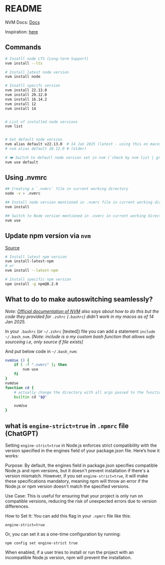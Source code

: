 # README

NVM Docs: [Docs](https://github.com/nvm-sh/nvm)

Inspiration: [here](https://stackoverflow.com/questions/57110542/how-to-write-a-nvmrc-file-which-automatically-change-node-version)

## Commands

```bash
# Insatll node LTS (Long-term Support)
nvm install --lts

# Install latest node version
nvm install node

# Insatll specifc version
nvm install 22.13.0
nvm install 20.12.0
nvm install 16.14.2
nvm install 12
nvm install 14


# List of installed node versions
nvm list


# Set default node version
nvm alias default v22.13.0	# 14 Jan 2025 (latest - using this on macos)
# nvm alias default 20.12.0	# (older)

# ❤️ Switch to defautl node version set in nvm (`check by nvm list | grep default`) in the current shell session
nvm use default
```

## Using .nvmrc

```sh
## Creating a `.nvmrc` file in current working directory
node -v > .nvmrc

## Install node version mentioned in .nvmrc file in current working directory
nvm install

## Switch to Node version mentioned in .nvmrc in current working directory
nvm use
```

## Update npm version via `nvm`

[Source](https://stackoverflow.com/a/33575448)

```sh
# Install latest npm version
nvm install-latest-npm
# or
nvm install --latest-npm

# Install specific npm version
npm install -g npm@8.2.0
```

## What to do to make autoswitching seamlessly?

*Note: [Official documentation of NVM](https://github.com/nvm-sh/nvm#calling-nvm-use-automatically-in-a-directory-with-a-nvmrc-file) also says about how to do this but the code they provided for `.zshrc` (`.bashrc`) didn't work in my macos as of 14 Jan 2025.*

In your `.bashrc` (or `~/.zshrc` [tested]) file you can add a statement `include ~/.bash_nvm`. *[Note: include is a my custom bash function that allows safe sourceing i.e, only source if file exists]*

And put below code in `~/.bash_nvm`:

```bash
nvmUse () {
	if [ -f ".nvmrc" ]; then
		nvm use
	fi
}
nvmUse
function cd {
    # actually change the directory with all args passed to the function
    builtin cd "$@"

	nvmUse
}
```

## what is `engine-strict=true` in `.npmrc` file (ChatGPT)

Setting `engine-strict=true` in Node.js enforces strict compatibility with the version specified in the engines field of your package.json file. Here’s how it works:

Purpose: By default, the engines field in package.json specifies compatible Node.js and npm versions, but it doesn't prevent installation if there's a version mismatch. However, if you set `engine-strict=true`, it will make these specifications mandatory, meaning npm will throw an error if the Node.js or npm version doesn't match the specified versions.

Use Case: This is useful for ensuring that your project is only run on compatible versions, reducing the risk of unexpected errors due to version differences.

How to Set It: You can add this flag in your `.npmrc` file like this:

`engine-strict=true`

Or, you can set it as a one-time configuration by running:

`npm config set engine-strict true`

When enabled, if a user tries to install or run the project with an incompatible Node.js version, npm will prevent the installation.
